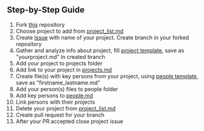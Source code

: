 ## Step-by-Step Guide
1. Fork [this](https://github.com/keycryptovc/base) repository 
2. Choose project to add from [project_list.md](../templates/project_list.md) 
3. Create [Issue](https://github.com/keycryptovc/base/issues) with name of your project. Create branch in your forked repository 
4. Gather and analyze info about project, fill [project template](project_template.md), save as "yourproject.md" in created branch
5. Add your project to projects folder
6. Add link to your project in [projects.md](../projects/projects.md)
7. Create file(s) with key persons from your project, using [people template](people_template.md), save as "firstname_lastname.md"
8. Add your person(s) files to people folder
9. Add key persons to [people.md](../people/people.md)
10. Link persons with their projects
11. Delete your project from [project_list.md](../templates/project_list.md) 
12. Create pull request for your branch
13. After your PR accepted close project issue  
 
